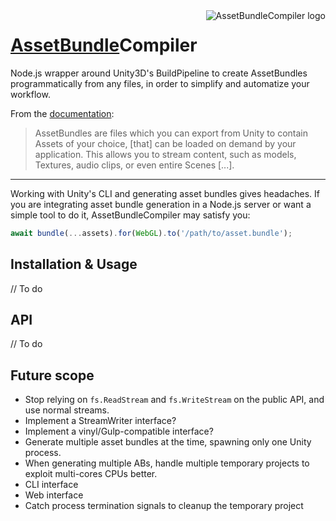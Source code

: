 <img src="https://github.com/mitmadness/AssetBundleCompiler/raw/master/abcompiler-logo.png" alt="AssetBundleCompiler logo" align="right">

# [AssetBundle](https://docs.unity3d.com/Manual/AssetBundlesIntro.html)Compiler

Node.js wrapper around Unity3D's BuildPipeline to create AssetBundles programmatically from any files, in order to simplify and automatize your workflow.

From the [documentation](https://docs.unity3d.com/Manual/AssetBundlesIntro.html):

> AssetBundles are files which you can export from Unity to contain Assets of your choice, [that] can be loaded on demand by your application. This allows you to stream content, such as models, Textures, audio clips, or even entire Scenes [...].

----------------

Working with Unity's CLI and generating asset bundles gives headaches. If you are integrating asset bundle generation in a Node.js server or want a simple tool to do it, AssetBundleCompiler may satisfy you:

```typescript
await bundle(...assets).for(WebGL).to('/path/to/asset.bundle');
```

## Installation & Usage

// To do

## API

// To do

## Future scope

 - Stop relying on `fs.ReadStream` and `fs.WriteStream` on the public API, and use normal streams.
 - Implement a StreamWriter interface?
 - Implement a vinyl/Gulp-compatible interface?
 - Generate multiple asset bundles at the time, spawning only one Unity process.
 - When generating multiple ABs, handle multiple temporary projects to exploit multi-cores CPUs better.
 - CLI interface
 - Web interface
 - Catch process termination signals to cleanup the temporary project
